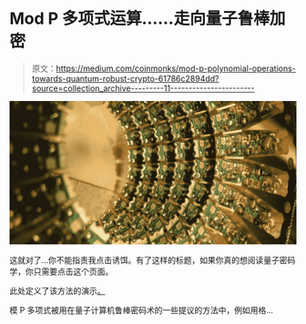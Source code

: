 # Mod P 多项式运算……走向量子鲁棒加密

> 原文：<https://medium.com/coinmonks/mod-p-polynomial-operations-towards-quantum-robust-crypto-61786c2894dd?source=collection_archive---------11----------------------->

![](img/f7732a623910e69ca242de08ca5b4975.png)

这就对了…你不能指责我点击诱饵。有了这样的标题，如果你真的想阅读量子密码学，你只需要点击这个页面。

此处定义了该方法的演示[。](https://asecuritysite.com/encryption/polyop)

模 P 多项式被用在量子计算机鲁棒密码术的一些提议的方法中，例如用格…